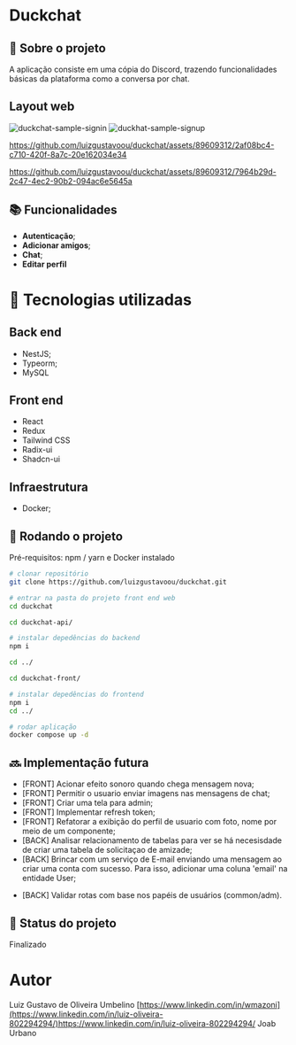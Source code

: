 # Duckchat
<!-- license --> 

## :memo:  Sobre o projeto
A aplicação consiste em uma cópia do Discord, trazendo funcionalidades básicas da plataforma como a conversa por chat.

## Layout web

![duckchat-sample-signin](https://github.com/luizgustavoou/duckchat/assets/89609312/4551e3e9-7f37-4032-801d-b4496d942c8b)
![duckhat-sample-signup](https://github.com/luizgustavoou/duckchat/assets/89609312/b8fc6897-8b56-4db3-b23b-c0e9cb198d1d)

https://github.com/luizgustavoou/duckchat/assets/89609312/2af08bc4-c710-420f-8a7c-20e162034e34



https://github.com/luizgustavoou/duckchat/assets/89609312/7964b29d-2c47-4ec2-90b2-094ac6e5645a







<!--
## Modelo conceitual
![Modelo Conceitual](https://github.com/acenelio/assets/raw/main/sds1/modelo-conceitual.png)
-->
## :books: Funcionalidades
* <b>Autenticação</b>;
* <b>Adicionar amigos</b>;
* <b>Chat</b>;
* <b>Editar perfil</b>

# :wrench: Tecnologias utilizadas
## Back end
* NestJS;
* Typeorm;
* MySQL
  
## Front end
* React
* Redux
* Tailwind CSS
* Radix-ui
* Shadcn-ui
<!--## Implantação em produção
- Back end: Heroku
- Front end web: Netlify
- Banco de dados: Postgresql -->

## Infraestrutura
* Docker;

## :rocket: Rodando o projeto
Pré-requisitos: npm / yarn e Docker instalado

```bash
# clonar repositório
git clone https://github.com/luizgustavoou/duckchat.git

# entrar na pasta do projeto front end web
cd duckchat

cd duckchat-api/

# instalar depedências do backend
npm i

cd ../

cd duckchat-front/

# instalar depedências do frontend
npm i
cd ../

# rodar aplicação
docker compose up -d
```

## :soon: Implementação futura
* [FRONT] Acionar efeito sonoro quando chega mensagem nova;
* [FRONT] Permitir o usuario enviar  imagens nas mensagens de chat;
* [FRONT] Criar uma tela para admin;
* [FRONT] Implementar refresh token;
* [FRONT] Refatorar a exibição do perfil de usuario com foto, nome por meio de um componente; 
* [BACK] Analisar relacionamento de tabelas para ver se há necesisdade de criar uma tabela de solicitaçao de amizade;
* [BACK] Brincar com um serviço de E-mail enviando uma mensagem ao criar uma conta com sucesso. Para isso, adicionar uma coluna 'email' na entidade User;
- [BACK] Validar rotas com base nos papéis de usuários (common/adm).

## :dart: Status do projeto
Finalizado

# Autor

Luiz Gustavo de Oliveira Umbelino
[https://www.linkedin.com/in/wmazoni](https://www.linkedin.com/in/luiz-oliveira-802294294/)https://www.linkedin.com/in/luiz-oliveira-802294294/
Joab Urbano

